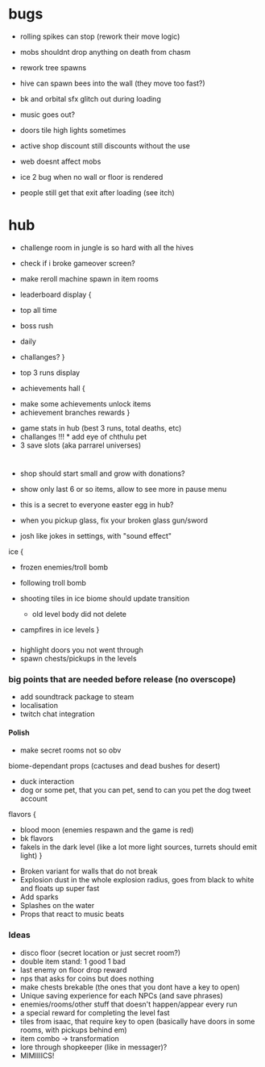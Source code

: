 # bugs

* rolling spikes can stop (rework their move logic)
* mobs shouldnt drop anything on death from chasm
* rework tree spawns
* hive can spawn bees into the wall (they move too fast?)
* bk and orbital sfx glitch out during loading
* music goes out?
* doors tile high lights sometimes
* active shop discount still discounts without the use
* web doesnt affect mobs
* ice 2 bug when no wall or floor is rendered

* people still get that exit after loading (see itch)

# hub

* challenge room in jungle is so hard with all the hives
* check if i broke gameover screen?

* make reroll machine spawn in item rooms

* leaderboard display {
 * top all time 
 * boss rush
 * daily
 * challanges?
}

* top 3 runs display

* achievements hall {
 + make some achievements unlock items
 + achievement branches rewards
}

* game stats in hub (best 3 runs, total deaths, etc)
* challanges
!!! * add eye of chthulu pet
* 3 save slots (aka parrarel universes)

#

* shop should start small and grow with donations?
* show only last 6 or so items, allow to see more in pause menu
* this is a secret to everyone easter egg in hub?

* when you pickup glass, fix your broken glass gun/sword
* josh like jokes in settings, with "sound effect"

ice {
 * frozen enemies/troll bomb
 * following troll bomb
 * shooting tiles in ice biome should update transition
   + old level body did not delete

 * campfires in ice levels
}

###

* highlight doors you not went through
* spawn chests/pickups in the levels

### big points that are needed before release (no overscope)

* add soundtrack package to steam
* localisation
* twitch chat integration

#### Polish

* make secret rooms not so obv

biome-dependant props (cactuses and dead bushes for desert)
* duck interaction
* dog or some pet, that you can pet, send to can you pet the dog tweet account

flavors {
 + blood moon (enemies respawn and the game is red)
 + bk flavors
 + fakels in the dark level (like a lot more light sources, turrets should emit light)
}

* Broken variant for walls that do not break
* Explosion dust in the whole explosion radius, goes from black to white and floats up super fast
* Add sparks
* Splashes on the water
* Props that react to music beats

### Ideas

* disco floor (secret location or just secret room?)
* double item stand: 1 good 1 bad
* last enemy on floor drop reward
* nps that asks for coins but does nothing
* make chests brekable (the ones that you dont have a key to open)
* Unique saving experience for each NPCs (and save phrases)
* enemies/rooms/other stuff that doesn't happen/appear every run
* a special reward for completing the level fast
* tiles from isaac, that require key to open (basically have doors in some rooms, with pickups behind em)
* item combo -> transformation
* lore through shopkeeper (like in messager)?
* MIMIIIICS!

